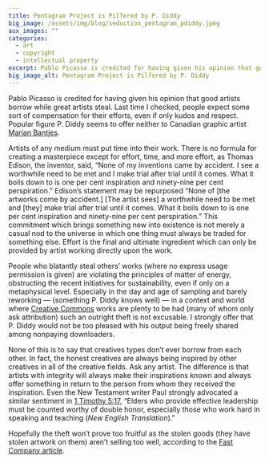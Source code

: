 ```yaml
---
title: Pentagram Project is Pilfered by P. Diddy
big_image: /assets/img/blog/seduction_pentagram_pdiddy.jpeg
aux_images: ""
categories:
  - art
  - copyright
  - intellectual property
excerpt: Pablo Picasso is credited for having given his opinion that good artists borrow while great artists steal. Last time I checked, people expect some sort of compensation for their efforts, even if only kudos and respect.
big_image_alt: Pentagram Project is Pilfered by P. Diddy
---
```

Pablo Picasso is credited for having given his opinion that good artists borrow while great artists steal. Last time I checked, people expect some sort of compensation for their efforts, even if only kudos and respect. Popular figure P. Diddy seems to offer neither to Canadian graphic artist <a href="http://www.bantjes.com/" target="_blank">Marian Bantjes</a>. 

Artists of any medium must put time into their work. There is no formula for creating a masterpiece except for effort, time, and more effort, as Thomas Edison, the inventor, said, “None of my inventions came by accident. I see a worthwhile need to be met and I make trial after trial until it comes. What it boils down to is one per cent inspiration and ninety-nine per cent perspiration.” Edison’s statement may be repurposed “None of [the artworks come by accident.] [The artist sees] a worthwhile need to be met and [they] make trial after trial until it comes. What it boils down to is one per cent inspiration and ninety-nine per cent perspiration.” This commitment which brings something new into existence is not merely a casual nod to the universe in which one thing must always be traded for something else. Effort is the final and ultimate ingredient which can only be provided by artist working directly upon the work.

People who blatantly steal others’ works (where no express usage permission is given) are violating the principles of matter of energy, obstructing the recent initiatives for sustainability, even if only on a metaphysical level. Especially in the day and age of sampling and barely reworking — (something P. Diddy knows well) — in a context and world where <a href="http://creativecommons.org/about/what-is-cc">Creative Commons</a> works are plenty to be had (many of whom only ask attribution) such an outright theft is not excusable. I strongly offer that P. Diddy would not be too pleased with his output being freely shared among nonpaying downloaders. 

None of this is to say that creatives types don’t ever borrow from each other. In fact, the honest creatives are always being inspired by other creatives in all of the creative fields. Ask any artist. The difference is that artists with integrity will always make their inspirations known and always offer something in return to the person from whom they received the inspiration. Even the New Testament writer Paul strongly advocated a similar sentiment in <a href="http://net.bible.org/bible.php?book=1Ti&chapter=5#n31">1 Timothy 5:17</a>, “Elders who provide effective leadership must be counted worthy  of double honor, especially those who work hard in speaking and teaching (<em>New English Translation</em>)."

Hopefully the theft won’t prove too fruitful as the stolen goods (they have stolen artwork on them) aren’t selling too well, according to the <a href="http://www.fastcodesign.com/1662488/did-sean-john-blatantly-rip-off-pentagram-s-poster-for-yale-architecture-school" target="_blank">Fast Company article</a>.